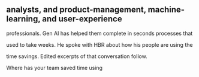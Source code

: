 ## analysts, and product-management, machine-learning, and user-experience

professionals. Gen AI has helped them complete in seconds processes that

used to take weeks. He spoke with HBR about how his people are using the

time savings. Edited excerpts of that conversation follow.

Where has your team saved time using